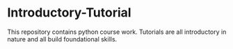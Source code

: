 # Introductory-Tutorial
This repository contains python course work. 
Tutorials are all introductory in nature and all build foundational skills. 
